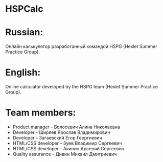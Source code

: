 # HSPCalc
<h1>Russian:</h1>
<p>Онлайн калькулятор разработанный командой HSPG (Hexlet Summer Practice Group).</p>
<h1>English:</h1>
<p>Online calculator developed by the HSPG team (Hexlet Summer Practice Group).</p>
<h1>
  Team members:
</h1>
<ul>
  <li>Product manager - Волосевич Алина Николаевна</li>
  <li>Developer - Ширяев  Ярослав  Владимирович</li>
  <li>Developer - Загаевский Егор Георгиевич</li>
  <li>HTML/CSS developer - Зуев Владимир Сергеевич</li>
  <li>HTML/CSS developer - Акинин Арсений Сергеевич</li>
  <li>Quality assurance - Дивин Михаил Дмитриевич</li>
</ul>
